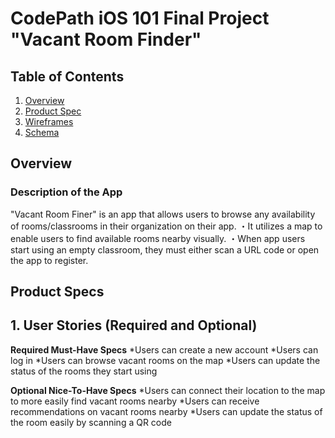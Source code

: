 # CodePath iOS 101 Final Project "Vacant Room Finder"

## Table of Contents

1. [Overview](#Overview)
2. [Product Spec](#Product-Spec)
3. [Wireframes](#Wireframes)
4. [Schema](#Schema)

## Overview

### Description of the App

"Vacant Room Finer" is an app that allows users to browse any availability of rooms/classrooms in their organization on their app. 
・It utilizes a map to enable users to find available rooms nearby visually. 
・When app users start using an empty classroom, they must either scan a URL code or open the app to register. 

## Product Specs

## 1. User Stories (Required and Optional)

**Required Must-Have Specs**
*Users can create a new account
*Users can log in
*Users can browse vacant rooms on the map
*Users can update the status of the rooms they start using 

**Optional Nice-To-Have Specs**
*Users can connect their location to the map to more easily find vacant rooms nearby
*Users can receive recommendations on vacant rooms nearby
*Users can update the status of the room easily by scanning a QR code

